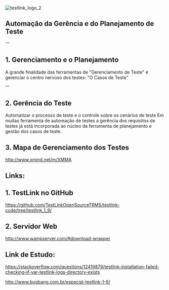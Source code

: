 ![testlink_logo_2](https://user-images.githubusercontent.com/4249709/29342907-033c60be-8204-11e7-9983-9adcc061990b.jpg)


## Automação da Gerência e do Planejamento de Teste

'''
## 1. Gerenciamento e o Planejamento
A grande finalidade das ferramentas de "Gerenciamento de Teste" é gerenciar o centro nervoso dos testes: "O Casos de Teste"

'''

## 2. Gerência do Teste
Automatizar o processo de teste e o controle sobre os cenários de teste
Em muitas ferramenta de automação de testes a gerência dos requisitos de testes já está incorporada ao núcleo da ferramenta de planejamento e gestão dos casos de teste.

## 3. Mapa de Gerenciamento dos Testes
http://www.xmind.net/m/XMMA

## Links: 

## 1. TestLink no GitHub 

https://github.com/TestLinkOpenSourceTRMS/testlink-code/tree/testlink_1_9/

## 2. Servidor Web

http://www.wampserver.com/#download-wrapper

## Link de Estudo: 

https://stackoverflow.com/questions/12416879/testlink-installation-failed-checking-if-var-testlink-logs-directory-exists

http://www.bugbang.com.br/especial-testlink-1-9/

